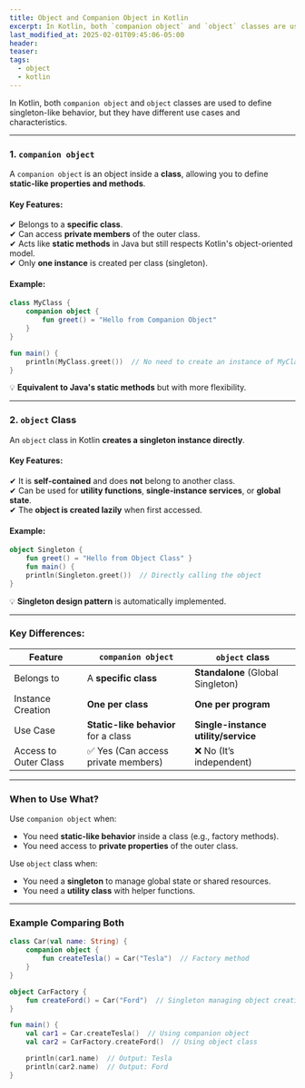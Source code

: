 ```yaml
---
title: Object and Companion Object in Kotlin
excerpt: In Kotlin, both `companion object` and `object` classes are used to define singleton-like behavior, but they have different use cases and characteristics.
last_modified_at: 2025-02-01T09:45:06-05:00
header: 
teaser: 
tags:
  - object
  - kotlin
---
```


In Kotlin, both `companion object` and `object` classes are used to define singleton-like behavior, but they have different use cases and characteristics.

---

###  **1. `companion object`**

A `companion object` is an object inside a **class**, allowing you to define **static-like properties and methods**.

#### **Key Features:**

✔ Belongs to a **specific class**.  
✔ Can access **private members** of the outer class.  
✔ Acts like **static methods** in Java but still respects Kotlin's object-oriented model.  
✔ Only **one instance** is created per class (singleton).

#### **Example:**
```kotlin
class MyClass {
    companion object {
        fun greet() = "Hello from Companion Object"
    }
}

fun main() {
    println(MyClass.greet())  // No need to create an instance of MyClass
}
```

💡 **Equivalent to Java's static methods** but with more flexibility.

---

### **2. `object` Class**

An `object` class in Kotlin **creates a singleton instance directly**.

#### **Key Features:**

✔ It is **self-contained** and does **not** belong to another class.  
✔ Can be used for **utility functions**, **single-instance services**, or **global state**.  
✔ The **object is created lazily** when first accessed.

#### **Example:**
```kotlin
object Singleton {     
	fun greet() = "Hello from Object Class" }  
	fun main() {     
	println(Singleton.greet())  // Directly calling the object 
}
```

💡 **Singleton design pattern** is automatically implemented.

---

### **Key Differences:**

|Feature|`companion object`|`object` class|
|---|---|---|
|Belongs to|A **specific class**|**Standalone** (Global Singleton)|
|Instance Creation|**One per class**|**One per program**|
|Use Case|**Static-like behavior** for a class|**Single-instance utility/service**|
|Access to Outer Class|✅ Yes (Can access private members)|❌ No (It’s independent)|

---

### **When to Use What?**

Use `companion object` when:

- You need **static-like behavior** inside a class (e.g., factory methods).
- You need access to **private properties** of the outer class.

Use `object` class when:

- You need a **singleton** to manage global state or shared resources.
- You need a **utility class** with helper functions.

---

### **Example Comparing Both**
```kotlin
class Car(val name: String) {
    companion object {
        fun createTesla() = Car("Tesla")  // Factory method
    }
}

object CarFactory {
    fun createFord() = Car("Ford")  // Singleton managing object creation
}

fun main() {
    val car1 = Car.createTesla()  // Using companion object
    val car2 = CarFactory.createFord()  // Using object class

    println(car1.name)  // Output: Tesla
    println(car2.name)  // Output: Ford
}
```
